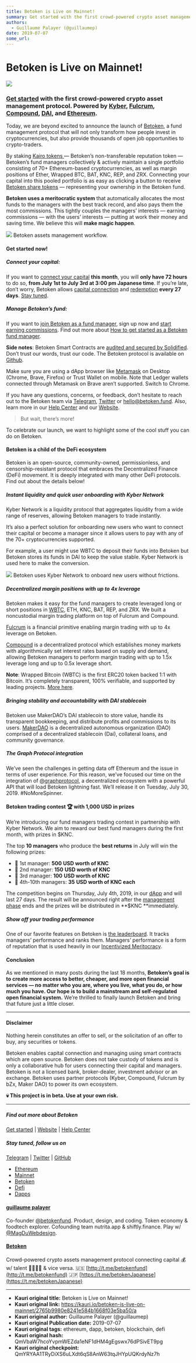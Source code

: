 ```yaml
---
title: Betoken is Live on Mainnet!
summary: Get started with the first crowd-powered crypto asset management protocol. Powered by Kyber, Fulcrum, Compound, DAI, and Ethereum. Today, we are beyond excited to announce the launch of Betoken, a fund management protocol that will not only transform how people invest in cryptocurrencies, but also provide thousands of open job opportunities to crypto-traders. By staking Kairo tokens — Betoken’s non-transferable reputation token — Betoken’s fund managers collectively & actively maintain a single
authors:
  - Guillaume Palayer (@guillaumep)
date: 2019-07-07
some_url: 
---
```


# Betoken is Live on Mainnet!

![](https://ipfs.infura.io/ipfs/QmQaEniKpUcFjDaYoqByEJ3CP6PUC9rxrinhzRksEh1vHi)


### [Get started](https://betoken.fund/start.html) with the first crowd-powered crypto asset management protocol. Powered by [Kyber](https://kyber.network/), [Fulcrum](https://fulcrum.trade/), [Compound](https://compound.finance/), [DAI](https://makerdao.com/en/dai), and [Ethereum](https://www.ethereum.org/).

Today, we are beyond excited to announce the launch of
[Betoken](https://betoken.fund/), a fund management protocol that will not only
transform how people invest in cryptocurrencies, but also provide thousands of
open job opportunities to crypto-traders.

By staking [Kairo tokens
](https://betoken.gitbook.io/docs/manage-the-fund/what-is-kairo)— Betoken’s
non-transferable reputation token — Betoken’s fund managers collectively &
actively maintain a single portfolio consisting of 70+ Ethereum-based
cryptocurrencies, as well as margin positions of Ether, Wrapped BTC, BAT, KNC,
REP, and ZRX. Connecting your capital into this pooled portfolio is as easy as
clicking a button to receive [Betoken share
tokens](https://betoken.gitbook.io/docs/connect-your-capital/what-is-betoken-share-token)
— representing your ownership in the Betoken fund.

**Betoken uses a meritocratic system** that automatically allocates the most
funds to the managers with the best track record, and also pays them the most
commissions. This tightly couples the managers’ interests — earning commissions
— with the users’ interests — putting at work their money and saving time. We
believe this will **make magic happen**.

![](https://ipfs.infura.io/ipfs/QmdYkjbbeUo8sQPCaEaddr8DfTQ5aLGNzRXYmSDb8Z7XsL)
<span class="figcaption_hack">Betoken assets management workflow.</span>

#### **Get started now!**

##### Connect your capital:

If you want to [connect your capital](https://betoken.fund/portal/#/start)
**this month**, you will **only have 72 hours** to do so, **from July 1st to
July 3rd at 3:00 pm Japanese time**. If you’re late, don’t worry, Betoken allows
[capital
connection](https://betoken.gitbook.io/docs/connect-your-capital/how-to-connect-your-capital)
and
[redemption](https://betoken.gitbook.io/docs/connect-your-capital/what-is-the-lockup-liquidity-of-the-fund)
**every 27 days**. [Stay tuned](http://eepurl.com/dg6XRD).

##### Manage Betoken’s fund:

If you want to [join Betoken as a fund
manager](https://betoken.fund/portal/#/start), sign up now and [start earning
commissions](https://betoken.gitbook.io/docs/manage-the-fund/how-does-the-managers-monthly-commission-work).
Find out more about [How to get started as a Betoken fund
manager](https://betoken.gitbook.io/docs/manage-the-fund/how-to-get-started-as-a-betoken-fund-manager).

**Side notes**: Betoken Smart Contracts are [audited and secured by
Solidified](https://drive.google.com/file/d/1Cwk-SMzcTxRC0XAi0qejvTd4Quik-1TF/view).
Don’t trust our words, trust our code. The Betoken protocol is available on
[Github](https://github.com/Betoken/).

Make sure you are using a dApp browser like [Metamask](https://metamask.io/) on
Desktop (Chrome, Brave, Firefox) or Trust Wallet on mobile. Note that Ledger
wallets connected through Metamask on Brave aren’t supported. Switch to Chrome.

If you have any questions, concerns, or feedback, don’t hesitate to reach out to
the Betoken team via [Telegram](https://t.me/betokenfund),
[Twitter](https://twitter.com/betokenfund) or hello@betoken.fund. Also, learn
more in our [Help Center](https://betoken.gitbook.io/docs/) and our
[Website](https://betoken.fund/).

> But wait, there’s more!

To celebrate our launch, we want to highlight some of the cool stuff you can do
on Betoken.

#### Betoken is a child of the DeFi ecosystem

Betoken is an open-source, community-owned, permissionless, and
censorship-resistant protocol that embraces the Decentralized Finance (DeFi)
movement. It is deeply integrated with many other DeFi protocols. Find out about
the details below!

##### **Instant liquidity and quick user onboarding with Kyber Network**

Kyber Network is a liquidity protocol that aggregates liquidity from a wide
range of reserves, allowing Betoken managers to trade instantly.

It’s also a perfect solution for onboarding new users who want to connect their
capital or become a manager since it allows users to pay with any of the 70+
cryptocurrencies supported.

For example, a user might use WBTC to deposit their funds into Betoken but
Betoken stores its funds in DAI to keep the value stable. Kyber Network is used
here to make the conversion.

![](https://cdn-images-1.medium.com/max/1600/1*RGeLpc0rJbGL5XnyW-A6vw.png)
<span class="figcaption_hack">Betoken uses Kyber Network to onboard new users without frictions.</span>

##### Decentralized margin positions with up to 4x leverage

Betoken makes it easy for the fund managers to create leveraged long or short
positions in [WBTC](https://www.wbtc.network/), ETH, KNC, BAT, REP, and ZRX. We
built a noncustodial margin trading platform on top of Fulcrum and Compound.

[Fulcrum](https://fulcrum.trade/#/) is a financial primitive enabling margin
trading with up to 4x leverage on Betoken.

[Compound](https://compound.finance/) is a decentralized protocol which
establishes money markets with algorithmically set interest rates based on
supply and demand, allowing Betoken managers to perform margin trading with up
to 1.5x leverage long and up to 0.5x leverage short.

**Note**: Wrapped Bitcoin (WBTC) is the first ERC20 token backed 1:1 with
Bitcoin. It’s completely transparent, 100% verifiable, and supported by leading
projects. [More here](https://www.wbtc.network/).

##### Bringing stability and accountability with DAI stablecoin

Betoken use MakerDAO’s DAI stablecoin to store value, handle its transparent
bookkeeping, and distribute profits and commissions to its users.
[MakerDAO](https://makerdao.com/en/) is a decentralized autonomous organization
(DAO) comprised of a decentralized stablecoin (Dai), collateral loans, and
community governance.

##### The Graph Protocol integration

We’ve seen the challenges in getting data off Ethereum and the issue in terms of
user experience. For this reason, we’ve focused our time on the integration of
[@graphprotocol](http://twitter.com/graphprotocol), a decentralized ecosystem
with a powerful API that will load Betoken lightning fast. We’ll release it on
Tuesday, July 30, 2019. #NoMoreSpinner.

#### **Betoken trading contest 🏆 with 1,000 USD in prizes**

We’re introducing our fund managers trading contest in partnership with Kyber
Network. We aim to reward our best fund managers during the first month, with
prizes in \$KNC.

The top **10 managers** who produce the **best returns** in July will win the
following prizes:

- 🥇 1st manager: **500** **USD worth of KNC**
- 🥈 2nd manager: **150** **USD worth of KNC**
- 🥉 3rd manager: **100** **USD worth of KNC**
- 🦄 4th-10th managers: **35** **USD worth of KNC each**

The competition begins on Thursday, July 4th, 2019, in our
[dApp](https://betoken.fund/portal/#/dashboard) and will last 27 days. The
result will be announced right after the [management
phase](https://betoken.gitbook.io/docs/betoken-investment-cycle) ends and the
prizes will be distributed in **\$KNC **immediately.

##### Show off your trading performance

One of our favorite features on Betoken is [the
leaderboard](https://betoken.fund/portal/#/rankings). It tracks managers’
performance and ranks them. Managers’ performance is a form of reputation that
is used heavily in our [Incentivized
Meritocracy](https://github.com/Betoken/Whitepaper/blob/master/BetokenWhitepaper.md#introduction).

#### Conclusion

As we mentioned in many posts during the last 18 months, **Betoken’s goal is to
create more access to better, cheaper, and more open financial services — no
matter who you are, where you live, what you do, or how much you have. Our hope
is to build a mainstream and self-regulated open financial system.** We’re
thrilled to finally launch Betoken and bring that future just a little closer.

---

#### Disclaimer

Nothing herein constitutes an offer to sell, or the solicitation of an offer to
buy, any securities or tokens.

Betoken enables capital connection and managing using smart contracts which are
open source. Betoken does not take custody of tokens and is only a collaborative
hub for users connecting their capital and managers. Betoken is not a licensed
bank, broker-dealer, investment advisor or an exchange. Betoken uses partner
protocols (Kyber, Compound, Fulcrum by bZx, Maker DAO) to power its own
ecosystem.

**💀 This project is in beta. Use at your own risk.**

---

##### Find out more about Betoken

[Get started](https://betoken.fund/start.html) |
[Website](https://betoken.fund/) | [Help
Center](https://betoken.gitbook.io/docs/)

##### Stay tuned, follow us on

[Telegram](https://t.me/betokenfund) |
[Twitter](https://twitter.com/betokenfund) |
[GitHub](https://github.com/Betoken)

- [Ethereum](https://medium.com/tag/ethereum?source=post)
- [Mainnet](https://medium.com/tag/mainnet?source=post)
- [Betoken](https://medium.com/tag/betoken?source=post)
- [Defi](https://medium.com/tag/defi?source=post)
- [Dapps](https://medium.com/tag/dapps?source=post)

#### [guillaume palayer](https://medium.com/@guillaumpalayer)

Co-founder [@betokenfund](http://twitter.com/betokenfund). Product, design, and
coding. Token economy & foodtech explorer. Cofounding team nutrita.app &
shiftly.finance. Play w/ [@MagDuWebdesign](http://twitter.com/MagDuWebdesign).

#### [Betoken](https://medium.com/betoken?source=footer_card)

Crowd-powered crypto assets management protocol connecting capital 💰 w/ talent
🧙‍♂️🧠🤓 & vice versa. 🇺🇸 [http://t.me/betokenfund](http://t.me/betokenfund)
🇯🇵 [https://t.me/betokenJapanese](https://t.me/betokenJapanese)



---

- **Kauri original title:** Betoken is Live on Mainnet!
- **Kauri original link:** https://kauri.io/betoken-is-live-on-mainnet/2765b9980e8241e584b1668f03e5ba50/a
- **Kauri original author:** Guillaume Palayer (@guillaumep)
- **Kauri original Publication date:** 2019-07-07
- **Kauri original tags:** ethereum, dapp, betoken, blockchain, defi
- **Kauri original hash:** QmVbaW7hcoYvpmWEZda1eNF1dHM4gEgswx76dPSivET9pg
- **Kauri original checkpoint:** QmYRYAA1TRyDiXS6uLXdt6qS8AnW63tqJHYpUQKrdyNz7h



